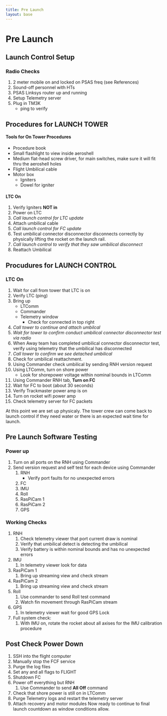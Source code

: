 ```yaml
---
title: Pre Launch
layout: base
---
```


# Pre Launch

## Launch Control Setup

### Radio Checks

 1. 2 meter mobile on and locked on PSAS freq (see References)
 1. Sound-off personnel with HTs
 1. PSAS Linksys router up and running
 1. Setup Telemetry server
 1. Plug in TM3K
    - ping to verify


## Procedures for LAUNCH TOWER

#### Tools for On Tower Procedures

 - Procedure book
 - Small flashlight to view inside aeroshell
 - Medium flat-head screw driver, for main switches, make sure it will fit thru the aeroshell holes
 - Flight Umbilical cable
 - Motor box
   - Igniters
   - Dowel for igniter

#### LTC On
 1. Verify Igniters **NOT in**
 1. Power on LTC
 1. _Call launch control for LTC update_
 1. Attach umbilical cable
 1. _Call launch control for FC update_
 1. Test umbilical connector disconnector disconnects correctly by physically lifting the rocket on the launch rail.
 1. _Call launch control to verify that they saw umbilical disconnect_
 1. Reattach Umbilical


## Procudures for LAUNCH CONTROL

### LTC On

 1. Wait for call from tower that LTC is on
 1. Verify LTC (ping)
 1. Bring up
    - LTComm
    - Commander
    - Telemetry window
       - Check for connected in top right
 1. _Call tower to continue and attach umbilcal_
 1. _Wait for tower to confirm conduct umbilical connector disconnector test via radio_
 1. When Away team has completed umbilical connector disconnector test, verify using telemetry that the umbilical has disconnected
 1. _Call tower to confirm we see detached umbilical_
 1. Check for umbilical reattachment. 
 1. Using Commander check umbilical by sending RNH version request
 1. Using LTComm, turn on shore power
    - Look for shorepower voltage within nominal bounds in LTComm
 1. Using Commander RNH tab, **Turn on FC**
 1. Wait for FC to boot (about 30 seconds)
 1. Verify Trackmaster power amp is on
 1. Turn on rocket wifi power amp
 1. Check telemetry server for FC packets

At this point we are set up physicaly. The tower crew can come back to launch control if they need water or there is an expected wait time for launch.

## Pre Launch Software Testing

### Power up

 1. Turn on all ports on the RNH using Commander
 1. Send version request and self test for each device using Commander
    1. RNH
        -  Verify port faults for no unexpected errors
    1. FC
    1. IMU
    1. Roll
    1. RasPiCam 1
    1. RasPiCam 2
    1. GPS

### Working Checks

 1. RNH
    1. Check telemetry viewer that port current draw is nominal
    1. Verify that umbilical detect is detecting the umbilical
    1. Verify battery is within nominal bounds and has no unexpected errors
 1. IMU
    1. In telemetry viewer look for data
 1. RasPiCam 1
    1. Bring up streaming view and check stream
 1. RasPiCam 2
    1. Bring up streaming view and check stream
 1. Roll
    1. Use commander to send Roll test command
    1. Watch fin movement through RasPiCam stream
 1. GPS
    1. In telemetry viewer wait for good GPS Lock
 1. Full system check:
    1. With IMU on, rotate the rocket about all axises for the IMU calibration procedure 


## Post Check Power Down

 1. SSH into the flight computer
 1. Manually stop the FCF service
 1. Purge the log files
 1. Set any and all flags to FLIGHT
 1. Shutdown FC
 1. Power off everything but RNH
    1. Use Commander to send **All Off** command
 1. Check that shore power is still on in LTComm
 1. Purge Telemetry logs and restart the telemetry server
 1. Attach recovery and motor modules
Now ready to continue to final launch countdown as window conditions allow.
